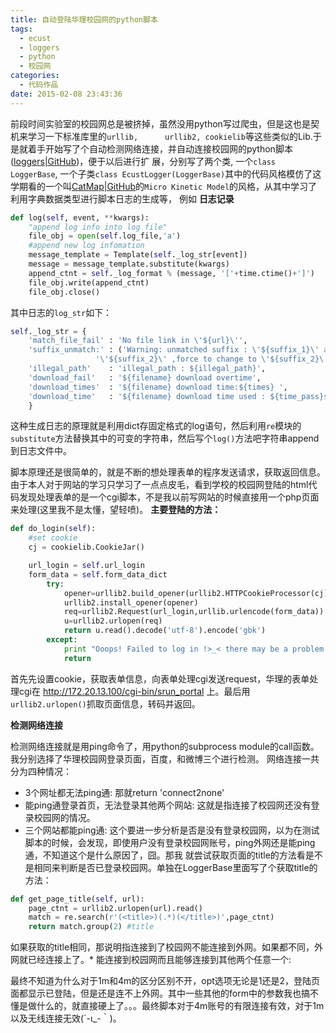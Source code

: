```yaml
---
title: 自动登陆华理校园网的python脚本
tags:
  - ecust
  - loggers
  - python
  - 校园网
categories:
  - 代码作品
date: 2015-02-08 23:43:36
---
```


前段时间实验室的校园网总是被挤掉，虽然没用python写过爬虫，但是这也是契机来学习一下标准库里的`urllib,      urllib2, cookielib`等这些类似的Lib.于是就着手开始写了个自动检测网络连接，并自动连接校园网的python脚本([loggers|GitHub](https://github.com/PytLab/loggers "loggers"))，便于以后进行扩  展，分别写了两个类, 一个`class LoggerBase`, 一个子类`class EcustLogger(LoggerBase)`其中的代码风格模仿了这学期看的一个叫[CatMap|GitHub](https://github.com/ajmedford/catmap "catmap")的`Micro Kinetic Model`的风格，从其中学习了利用字典数据类型进行脚本日志的生成等， 例如
	**日志记录**

``` python
def log(self, event, **kwargs):
    "append log info into log file"
    file_obj = open(self.log_file,'a')
    #append new log infomation
    message_template = Template(self._log_str[event])
    message = message_template.substitute(kwargs)
    append_ctnt = self._log_format % (message, '['+time.ctime()+']')
    file_obj.write(append_ctnt)
    file_obj.close()
```
<!-- more -->

其中日志的`log_str`如下：
``` python
self._log_str = {
	'match_file_fail' : 'No file link in \'${url}\'',
	'suffix_unmatch:' : ('Warning: unmatched suffix : \'${suffix_1}\' and '
			       '\'${suffix_2}\'	,force to change to \'${suffix_2}\''),
	'illegal_path'    : 'illegal_path : ${illegal_path}',
	'download_fail'   : '${filename} download overtime',
	'download_times'  : '${filename} download time:${times} ',
	'download_time'   : '${filename} download time used : ${time_pass}s '
	}
```
这种生成日志的原理就是利用dict存固定格式的log语句，然后利用`re`模块的`substitute`方法替换其中的可变的字符串，然后写个`log()`方法吧字符串append到日志文件中。

脚本原理还是很简单的，就是不断的想处理表单的程序发送请求，获取返回信息。由于本人对于网站的学习只学习了一点点皮毛，看到学校的校园网登陆的html代码发现处理表单的是一个cgi脚本，不是我以前写网站的时候直接用一个php页面来处理(这里我不是太懂，望轻喷)。
**主要登陆的方法：**

``` python
def do_login(self):
    #set cookie
    cj = cookielib.CookieJar()

    url_login = self.url_login
    form_data = self.form_data_dict
        try:
            opener=urllib2.build_opener(urllib2.HTTPCookieProcessor(cj))
            urllib2.install_opener(opener)
            req=urllib2.Request(url_login,urllib.urlencode(form_data))
            u=urllib2.urlopen(req)
            return u.read().decode('utf-8').encode('gbk')
        except:
            print "Ooops! Failed to log in !>_< there may be a problem."
            return
```
首先先设置cookie，获取表单信息，向表单处理cgi发送request，华理的表单处理cgi在 http://172.20.13.100/cgi-bin/srun_portal 上。最后用`urllib2.urlopen()`抓取页面信息，转码并返回。

**检测网络连接**

检测网络连接就是用ping命令了，用python的subprocess module的call函数。我分别选择了华理校园网登录页面，百度，和微博三个进行检测。
网络连接一共分为四种情况：

*   3个网址都无法ping通: 那就return 'connect2none'
*   能ping通登录首页，无法登录其他两个网站: 这就是指连接了校园网还没有登录校园网的情况。
*   三个网站都能ping通:
这个要进一步分析是否是没有登录校园网，以为在测试脚本的时候，会发现，即使用户没有登录校园网账号，ping外网还是能ping通，不知道这个是什么原因了，囧。那我 就尝试获取页面的title的方法看是不是相同来判断是否已登录校园网。单独在LoggerBase里面写了个获取title的方法：

``` python
def get_page_title(self, url):
    page_ctnt = urllib2.urlopen(url).read()
    match = re.search(r'(<title>)(.*)(</title>)',page_ctnt)
    return match.group(2) #title
```

如果获取的title相同，那说明指连接到了校园网不能连接到外网。如果都不同，外网就已经连接上了。*   能连接到校园网而且能够连接到其他两个任意一个:

最终不知道为什么对于1m和4m的区分区别不开，opt选项无论是1还是2，登陆页面都显示已登陆，但是还是连不上外网。其中一些其他的form中的参数我也搞不懂是做什么的，就直接硬上了。。。最终脚本对于4m账号的有限连接有效，对于1m以及无线连接无效(´-ι_-｀)。

